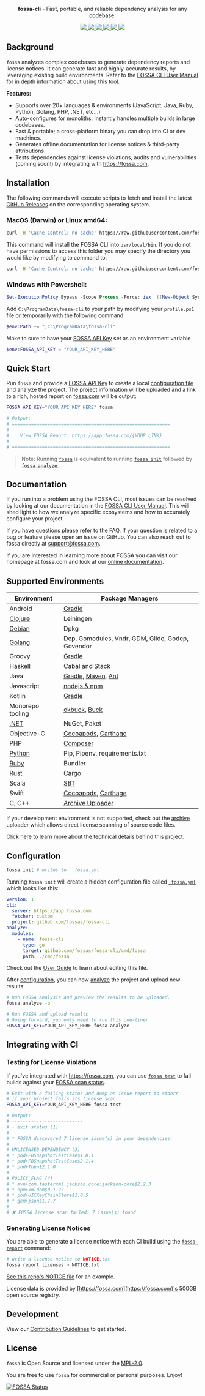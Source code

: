 

<p align="center">
  <b>fossa-cli</b> - Fast, portable, and reliable dependency analysis for any codebase.
</p>

<p align="center">
  <a href="https://app.fossa.io/projects/git%2Bgithub.com%2Ffossas%2Ffossa-cli?ref=badge_shield" alt="FOSSA Status">
    <img src="https://app.fossa.io/api/projects/git%2Bgithub.com%2Ffossas%2Ffossa-cli.svg?type=shield"/>
  </a>
  <a href="https://github.com/fossas/fossa-cli/releases" alt="Github Downloads">
    <img src="https://img.shields.io/github/downloads/fossas/fossa-cli/total.svg"/>
  </a>
  <a href="https://circleci.com/gh/fossas/fossa-cli" alt="CircleCI Tests">
    <img src="https://circleci.com/gh/fossas/fossa-cli.svg?style=shield&circle-token=f55f707e21ac39a80127d3372a1a1452ec94f4f7"/>
  </a>
  <a href="https://goreportcard.com/report/github.com/fossas/fossa-cli">
    <img src="https://goreportcard.com/badge/github.com/fossas/fossa-cli">
  </a>
  <a href="https://golangci.com/r/github.com/fossas/fossa-cli">
    <img src="https://golangci.com/badges/github.com/fossas/fossa-cli.svg">
  </a>
  <a href="https://codecov.io/gh/fossas/fossa-cli">
    <img src="https://codecov.io/gh/fossas/fossa-cli/branch/master/graph/badge.svg" />
  </a>
</p>

## Background

`fossa` analyzes complex codebases to generate dependency reports and license notices. It can generate fast and highly-accurate results, by leveraging existing build environments. Refer to the [FOSSA CLI User Manual](docs/README.md#fossa-cli-documentation) for in depth information about using this tool.

**Features:**

- Supports over 20+ languages & environments (JavaScript, Java, Ruby, Python, Golang, PHP, .NET, etc...)
- Auto-configures for monoliths; instantly handles multiple builds in large codebases.
- Fast & portable; a cross-platform binary you can drop into CI or dev machines.
- Generates offline documentation for license notices & third-party attributions.
- Tests dependencies against license violations, audits and vulnerabilities (coming soon!) by integrating with https://fossa.com.

## Installation

The following commands will execute scripts to fetch and install the latest [GitHub Releases](https://github.com/fossas/fossa-cli/releases) on the corresponding operating system.

### MacOS (Darwin) or Linux amd64:
```bash
curl -H 'Cache-Control: no-cache' https://raw.githubusercontent.com/fossas/fossa-cli/master/install.sh | bash
```

This command will install the FOSSA CLI into `usr/local/bin`. If you do not have permissions to access this folder you may specify the directory you would like by modifying to command to:
```bash
curl -H 'Cache-Control: no-cache' https://raw.githubusercontent.com/fossas/fossa-cli/master/install.sh | bash -s -- -b <custom directory>
```

### Windows with Powershell:
```powershell
Set-ExecutionPolicy Bypass -Scope Process -Force; iex  ((New-Object System.Net.WebClient).DownloadString('https://raw.githubusercontent.com/fossas/fossa-cli/master/install.ps1'))
```

Add `C:\ProgramData\fossa-cli` to your path by modifying your `profile.ps1` file or temporarily with the following command:
```powershell
$env:Path += ";C:\ProgramData\fossa-cli"
``` 

Make to sure to have your [FOSSA API Key](https://docs.fossa.com/docs/api-reference) set as an environment variable

```powershell
$env:FOSSA_API_KEY = "YOUR_API_KEY_HERE"
``` 

## Quick Start

Run `fossa` and provide a [FOSSA API Key](https://docs.fossa.com/docs/api-reference) to create a local [configuration file](docs/config-file.md#fossayml) and analyze the project. The project information will be uploaded and a link to a rich, hosted report on [fossa.com](https://fossa.com) will be output:

```bash
FOSSA_API_KEY="YOUR_API_KEY_HERE" fossa

# Output:
# ==========================================================
#
#    View FOSSA Report: https://app.fossa.com/{YOUR_LINK}
#
# ==========================================================
```
> Note: Running [`fossa`](docs/user-guide.md/#fossa) is equivalent to running [`fossa init`](docs/user-guide.md#fossa-init) followed by [`fossa analyze`](docs/user-guide.md#fossa-analyze).
## Documentation

If you run into a problem using the FOSSA CLI, most issues can be resolved by looking at our documentation in the [FOSSA CLI User Manual](docs/README.md#fossa-cli-documentation). This will shed light to how we analyze specific ecosystems and how to accurately configure your project.

If you have questions please refer to the [FAQ](docs/faq.md#frequently-asked-questions). If your question is related to a bug or feature please open an issue on GitHub. You can also reach out to fossa directly at support@fossa.com.

If you are interested in learning more about FOSSA you can visit our homepage at fossa.com and look at our [online documentation](https://docs.fossa.com/docs).

## Supported Environments
| Environment                                     | Package Managers                                                                                                                  |
| ----------------------------------------------- | --------------------------------------------------------------------------------------------------------------------------------- |
| Android                                         | [Gradle](docs/integrations/gradle.md#gradle)                                                                                      |
| [Clojure](docs/integrations/clojure.md#clojure) | Leiningen                                                                                                                         |
| [Debian](docs/integrations/debian.md#debian)    | Dpkg                                                                                                                              |
| [Golang](docs/integrations/golang.md#go)        | Dep, Gomodules, Vndr, GDM, Glide, Godep, Govendor                                                                                 |
| Groovy                                          | [Gradle](docs/integrations/gradle.md#gradle)                                                                                      |
| [Haskell](docs/integrations/haskell.md#haskell) | Cabal and Stack                                                                                                                   |
| Java                                            | [Gradle](docs/integrations/gradle.md#gradle), [Maven](docs/integrations/maven.md#maven), [Ant](docs/integrations/ant.md#ant--ivy) |
| Javascript                                      | [nodejs & npm](docs/integrations/nodejs.md#nodejs)                                                                                |
| Kotlin                                          | [Gradle](docs/integrations/gradle.md#gradle)                                                                                      |
| Monorepo tooling                                | [okbuck](docs/integrations/okbuck.md#okbuck), [Buck](docs/integrations/buck.md#buck)                                              |
| [.NET](docs/integrations/dotnet.md#net)         | NuGet, Paket                                                                                                                      |
| Objective-C                                     | [Cocoapods](docs/integrations/cocoapods.md#cocoapods), [Carthage](docs/integrations/carthage.md#carthage)                         |
| PHP                                             | [Composer](docs/integrations/composer.md#composer)                                                                                |
| [Python](docs/integrations/python.md#python)    | Pip, Pipenv, requirements.txt                                                                                                     |
| [Ruby](docs/integrations/ruby.md#ruby)          | Bundler                                                                                                                           |
| [Rust](docs/integrations/rust.md#rust)          | Cargo                                                                                                                             |
| Scala                                           | [SBT](docs/integrations/sbt.md#sbt)                                                                                               |
| Swift                                           | [Cocoapods](docs/integrations/cocoapods.md#cocoapods), [Carthage](docs/integrations/carthage.md#carthage)                         |
| C, C++                                          | [Archive Uploader](docs/integrations/archive.md#archive)                                                                          |

If your development environment is not supported, check out the [archive](docs/integrations/archive.md#archive) uploader which allows direct license scanning of source code files.

[Click here to learn more](docs/user-guide.md#user-guide) about the technical details behind this project.

## Configuration

```bash
fossa init # writes to `.fossa.yml`
```

Running `fossa init` will create a hidden configuration file called [`.fossa.yml`](docs/config-file.md#fossayml) which looks like this:

```yaml
version: 1
cli:
  server: https://app.fossa.com
  fetcher: custom
  project: github.com/fossas/fossa-cli
analyze:
  modules:
    - name: fossa-cli
      type: go
      target: github.com/fossas/fossa-cli/cmd/fossa
      path: ./cmd/fossa
```

Check out the [User Guide](docs/user-guide.md#user-guide) to learn about editing this file.

After [configuration](docs/user-guide.md#1-configuring-a-project), you can now [analyze](docs/user-guide.md#2-analyzing-a-project) the project and upload new results:

```bash
# Run FOSSA analysis and preview the results to be uploaded.
fossa analyze -o

# Run FOSSA and upload results
# Going forward, you only need to run this one-liner
FOSSA_API_KEY=YOUR_API_KEY_HERE fossa analyze
```

## Integrating with CI

### Testing for License Violations
If you've integrated with https://fossa.com, you can use [`fossa test`](docs/user-guide.md#fossa-test) to fail builds against your [FOSSA scan status](https://app.fossa.io/projects/git%2Bgithub.com%2Ffossas%2Ffossa-cli/refs/branch/master/5e225327846320e9dfb8bf12673afa2eb4144fb4/preview).

```bash
# Exit with a failing status and dump an issue report to stderr
# if your project fails its license scan
FOSSA_API_KEY=YOUR_API_KEY_HERE fossa test

# Output:
# --------------------------
# - exit status (1)
#
# * FOSSA discovered 7 license issue(s) in your dependencies:
#
# UNLICENSED_DEPENDENCY (3)
# * pod+FBSnapshotTestCase$1.8.1
# * pod+FBSnapshotTestCase$2.1.4
# * pod+Then$2.1.0
#
# POLICY_FLAG (4)
# * mvn+com.fasterxml.jackson.core:jackson-core$2.2.3
# * npm+xmldom$0.1.27
# * pod+UICKeyChainStore$1.0.5
# * gem+json$1.7.7
#
# ✖ FOSSA license scan failed: 7 issue(s) found.
```

### Generating License Notices

You are able to generate a license notice with each CI build using the [`fossa report`](docs/user-guide.md#fossa-report) command:
  
```bash
# write a license notice to NOTICE.txt
fossa report licenses > NOTICE.txt
```

[See this repo's NOTICE file](NOTICE) for an example.

License data is provided by [https://fossa.com](https://fossa.com)'s 500GB open source registry.

## Development

View our [Contribution Guidelines](.github/CONTRIBUTING.md) to get started.

## License

`fossa` is Open Source and licensed under the [MPL-2.0](https://tldrlegal.com/license/mozilla-public-license-2.0-(mpl-2)).

You are free to use `fossa` for commercial or personal purposes. Enjoy!

[![FOSSA Status](https://app.fossa.io/api/projects/git%2Bgithub.com%2Ffossas%2Ffossa-cli.svg?type=large)](https://app.fossa.io/projects/git%2Bgithub.com%2Ffossas%2Ffossa-cli?ref=badge_large)
